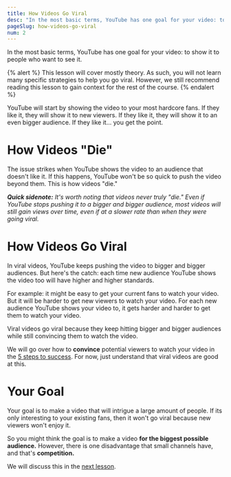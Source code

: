```yaml
---
title: How Videos Go Viral
desc: "In the most basic terms, YouTube has one goal for your video: to show it to people who want to see it."
pageSlug: how-videos-go-viral
num: 2
---
```


In the most basic terms, YouTube has one goal for your video: to show it to people who want to see it.

{% alert %}
This lesson will cover mostly theory. As such, you will not learn many specific strategies to help you go viral. However, we still recommend reading this lesson to gain context for the rest of the course.
{% endalert %}

YouTube will start by showing the video to your most hardcore fans. If they like it, they will show it to new viewers. If they like it, they will show it to an even bigger audience. If they like it... you get the point.

# How Videos "Die"

The issue strikes when YouTube shows the video to an audience that doesn't like it. If this happens, YouTube won't be so quick to push the video beyond them. This is how videos "die."

***Quick sidenote:** It's worth noting that videos never truly "die." Even if YouTube stops pushing it to a bigger and bigger audience, most videos will still gain views over time, even if at a slower rate than when they were going viral.*

# How Videos Go Viral

In viral videos, YouTube keeps pushing the video to bigger and bigger audiences. But here's the catch: each time new audience YouTube shows the video too will have higher and higher standards.

For example: it might be easy to get your current fans to watch your video. But it will be harder to get new viewers to watch your video. For each new audience YouTube shows your video to, it gets harder and harder to get them to watch your video.

Viral videos go viral because they keep hitting bigger and bigger audiences while still convincing them to watch the video.

We will go over how to **convince** potential viewers to watch your video in the [5 steps to success](/courses/learn-geometry-dash-youtube/5-steps-to-success/). For now, just understand that viral videos are good at this.

# Your Goal

Your goal is to make a video that will intrigue a large amount of people. If its only interesting to your existing fans, then it won't go viral because new viewers won't enjoy it.

So you might think the goal is to make a video **for the biggest possible audience.** However, there is one disadvantage that small channels have, and that's **competition.**

We will discuss this in the [next lesson](/courses/learn-geometry-dash-youtube/starting-from-zero/).